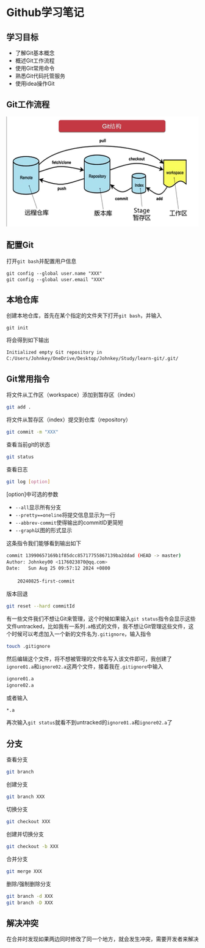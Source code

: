 # Github学习笔记

## 学习目标

- 了解Git基本概念
- 概述Git工作流程
- 使用Git常用命令
- 熟悉Git代码托管服务
- 使用idea操作Git

## Git工作流程

![屏幕截图 2024-08-24 134221](./image/1.png)

## 配置Git

打开`git bash`并配置用户信息

```shell
git config --global user.name "XXX"
git config --global user.email "XXX"
```



## 本地仓库

创建本地仓库，首先在某个指定的文件夹下打开`git bash`，并输入

```shell
git init
```

将会得到如下输出

```shell
Initialized empty Git repository in C:/Users/Johnkey/OneDrive/Desktop/Johnkey/Study/learn-git/.git/
```

## Git常用指令

将文件从工作区（workspace）添加到暂存区（index）

```bash
git add .
```

将文件从暂存区（index）提交到仓库（repository）

```bash
git commit -m "XXX"
```

查看当前git的状态

```bash
git status
```

查看日志

```bash
git log [option]
```

[option]中可选的参数

- `--all`显示所有分支
- `--pretty==oneline`将提交信息显示为一行
- `--abbrev-commit`使得输出的commitID更简短
- `--graph`以图的形式显示

这条指令我们能够看到输出如下

```bash
commit 13990657169b1f85dcc85717755867139ba2ddad (HEAD -> master)
Author: Johnkey00 <1176023870@qq.com>
Date:   Sun Aug 25 09:57:12 2024 +0800

    20240825-first-commit
```

版本回退

```bash
git reset --hard commitId
```

有一些文件我们不想让Git来管理，这个时候如果输入`git status`指令会显示这些文件untracked，比如我有一系列`.a`格式的文件，我不想让Git管理这些文件，这个时候可以考虑加入一个新的文件名为`.gitignore`，输入指令

```bash
touch .gitignore
```

然后编辑这个文件，将不想被管理的文件名写入该文件即可，我创建了`ignore01.a`和`ignore02.a`这两个文件，接着我在`.gitignore`中输入

```bash
ignore01.a
ignore02.a
```

或者输入

```bash
*.a
```

再次输入`git status`就看不到untracked的`ignore01.a`和`ignore02.a`了

## 分支

查看分支

```bash
git branch
```

创建分支

```bash
git branch XXX
```

切换分支

```bash
git checkout XXX
```

创建并切换分支

```bash
git checkout -b XXX
```

合并分支

```bash
git merge XXX
```

删除/强制删除分支

```bash
git branch -d XXX
git branch -D XXX
```

## 解决冲突

在合并时发现如果两边同时修改了同一个地方，就会发生冲突，需要开发者来解决
